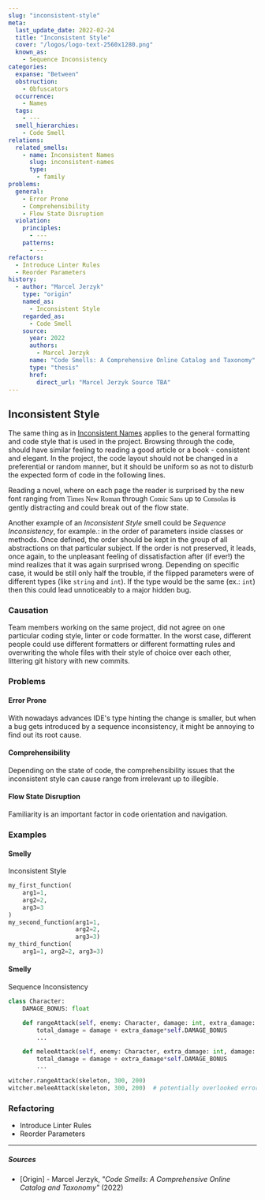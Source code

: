 ```yaml
---
slug: "inconsistent-style"
meta:
  last_update_date: 2022-02-24
  title: "Inconsistent Style"
  cover: "/logos/logo-text-2560x1280.png"
  known_as:
    - Sequence Inconsistency
categories:
  expanse: "Between"
  obstruction:
    - Obfuscators
  occurrence:
    - Names
  tags:
    - ---
  smell_hierarchies:
    - Code Smell
relations:
  related_smells:
    - name: Inconsistent Names
      slug: inconsistent-names
      type:
        - family
problems:
  general:
    - Error Prone
    - Comprehensibility
    - Flow State Disruption
  violation:
    principles:
      - ---
    patterns:
      - ---
refactors:
  - Introduce Linter Rules
  - Reorder Parameters
history:
  - author: "Marcel Jerzyk"
    type: "origin"
    named_as:
      - Inconsistent Style
    regarded_as:
      - Code Smell
    source:
      year: 2022
      authors:
        - Marcel Jerzyk
      name: "Code Smells: A Comprehensive Online Catalog and Taxonomy"
      type: "thesis"
      href:
        direct_url: "Marcel Jerzyk Source TBA"
---
```


## Inconsistent Style

The same thing as in [Inconsistent Names](./inconsistent-names.md) applies to the general formatting and code style that is used in the project. Browsing through the code, should have similar feeling to reading a good article or a book - consistent and elegant. In the project, the code layout should not be changed in a preferential or random manner, but it should be uniform so as not to disturb the expected form of code in the following lines.

Reading a novel, where on each page the reader is surprised by the new font ranging from <span style="font-family: 'Times New Roman'">Times New Roman</span> through <span style="font-family: 'Comic Sans MS'">Comic Sans</span> up to <span style="font-family: consolas">Consolas</span> is gently distracting and could break out of the flow state.

Another example of an _Inconsistent Style_ smell could be _Sequence Inconsistency_, for example.: in the order of parameters inside classes or methods. Once defined, the order should be kept in the group of all abstractions on that particular subject. If the order is not preserved, it leads, once again, to the unpleasant feeling of dissatisfaction after (if ever!) the mind realizes that it was again surprised wrong. Depending on specific case, it would be still only half the trouble, if the flipped parameters were of different types (like `string` and `int`). If the type would be the same (ex.: `int`) then this could lead unnoticeably to a major hidden bug.

### Causation

Team members working on the same project, did not agree on one particular coding style, linter or code formatter. In the worst case, different people could use different formatters or different formatting rules and overwriting the whole files with their style of choice over each other, littering git history with new commits.

### Problems

#### **Error Prone**

With nowadays advances IDE's type hinting the change is smaller, but when a bug gets introduced by a sequence inconsistency, it might be annoying to find out its root cause.

#### **Comprehensibility**

Depending on the state of code, the comprehensibility issues that the inconsistent style can cause range from irrelevant up to illegible.

#### **Flow State Disruption**

Familiarity is an important factor in code orientation and navigation.

### Examples

<div class="example-block">

#### Smelly

Inconsistent Style

```py
my_first_function(
    arg1=1,
    arg2=2,
    arg3=3
)
my_second_function(arg1=1,
                   arg2=2,
                   arg3=3)
my_third_function(
    arg1=1, arg2=2, arg3=3)
```

</div>

<div class="example-block">

#### Smelly

Sequence Inconsistency

```py
class Character:
    DAMAGE_BONUS: float

    def rangeAttack(self, enemy: Character, damage: int, extra_damage: int):
        total_damage = damage + extra_damage*self.DAMAGE_BONUS
        ...

    def meleeAttack(self, enemy: Character, extra_damage: int, damage: int):
        total_damage = damage + extra_damage*self.DAMAGE_BONUS
        ...

witcher.rangeAttack(skeleton, 300, 200)
witcher.meleeAttack(skeleton, 300, 200)  # potentially overlooked error
```

</div>

### Refactoring

- Introduce Linter Rules
- Reorder Parameters

---

##### Sources

- [Origin] - Marcel Jerzyk, _"Code Smells: A Comprehensive Online Catalog and Taxonomy"_ (2022)
